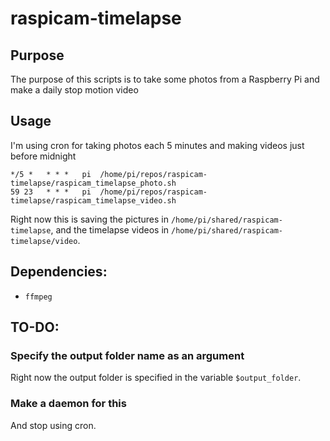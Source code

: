 # raspicam-timelapse

## Purpose
The purpose of this scripts is to take some photos from a Raspberry Pi and make a daily stop motion video

## Usage
I'm using cron for taking photos each 5 minutes and making videos just before midnight

```
*/5 *   * * *   pi  /home/pi/repos/raspicam-timelapse/raspicam_timelapse_photo.sh
59 23   * * *   pi  /home/pi/repos/raspicam-timelapse/raspicam_timelapse_video.sh
```

Right now this is saving the pictures in `/home/pi/shared/raspicam-timelapse`, and the timelapse videos in `/home/pi/shared/raspicam-timelapse/video`.

## Dependencies:

* `ffmpeg`

## TO-DO:

### Specify the output folder name as an argument
Right now the output folder is specified in the variable `$output_folder`.

### Make a daemon for this
And stop using cron.